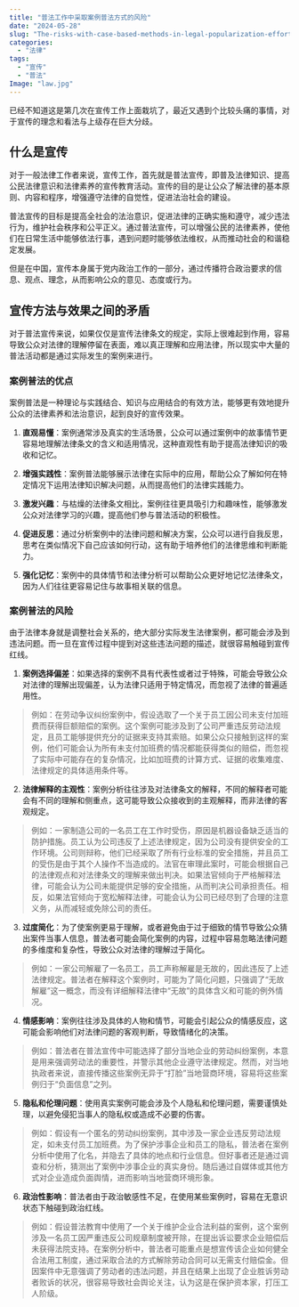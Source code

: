 ```yaml
---
title: "普法工作中采取案例普法方式的风险"
date: "2024-05-28"
slug: "The-risks-with-case-based-methods-in-legal-popularization-efforts"
categories: 
  - "法律"
tags:   
  - "宣传"
  - "普法"
Image: "law.jpg"
---
```


已经不知道这是第几次在宣传工作上面栽坑了，最近又遇到个比较头痛的事情，对于宣传的理念和看法与上级存在巨大分歧。

## 什么是宣传
对于一般法律工作者来说，宣传工作，首先就是普法宣传，即普及法律知识、提高公民法律意识和法律素养的宣传教育活动。宣传的目的是让公众了解法律的基本原则、内容和程序，增强遵守法律的自觉性，促进法治社会的建设。

普法宣传的目标是提高全社会的法治意识，促进法律的正确实施和遵守，减少违法行为，维护社会秩序和公平正义。通过普法宣传，可以增强公民的法律素养，使他们在日常生活中能够依法行事，遇到问题时能够依法维权，从而推动社会的和谐稳定发展。

但是在中国，宣传本身属于党内政治工作的一部分，通过传播符合政治要求的信息、观点、理念，从而影响公众的意见、态度或行为。

## 宣传方法与效果之间的矛盾
对于普法宣传来说，如果仅仅是宣传法律条文的规定，实际上很难起到作用，容易导致公众对法律的理解停留在表面，难以真正理解和应用法律，所以现实中大量的普法活动都是通过实际发生的案例来进行。

### 案例普法的优点
案例普法是一种理论与实践结合、知识与应用结合的有效方法，能够更有效地提升公众的法律素养和法治意识，起到良好的宣传效果。
1. **直观易懂**：案例通常涉及真实的生活场景，公众可以通过案例中的故事情节更容易地理解法律条文的含义和适用情况，这种直观性有助于提高法律知识的吸收和记忆。

2. **增强实践性**：案例普法能够展示法律在实际中的应用，帮助公众了解如何在特定情况下运用法律知识解决问题，从而提高他们的法律实践能力。

3. **激发兴趣**：与枯燥的法律条文相比，案例往往更具吸引力和趣味性，能够激发公众对法律学习的兴趣，提高他们参与普法活动的积极性。

4. **促进反思**：通过分析案例中的法律问题和解决方案，公众可以进行自我反思，思考在类似情况下自己应该如何行动，这有助于培养他们的法律思维和判断能力。

5. **强化记忆**：案例中的具体情节和法律分析可以帮助公众更好地记忆法律条文，因为人们往往更容易记住与故事相关联的信息。



### 案例普法的风险
由于法律本身就是调整社会关系的，绝大部分实际发生法律案例，都可能会涉及到违法问题。而一旦在宣传过程中提到对这些违法问题的描述，就很容易触碰到宣传红线。

1. **案例选择偏差**：如果选择的案例不具有代表性或者过于特殊，可能会导致公众对法律的理解出现偏差，认为法律只适用于特定情况，而忽视了法律的普遍适用性。

>例如：在劳动争议纠纷案例中，假设选取了一个关于员工因公司未支付加班费而获得巨额赔偿的案例。这个案例可能涉及到了公司严重违反劳动法规定，且员工能够提供充分的证据来支持其索赔。如果公众只接触到这样的案例，他们可能会认为所有未支付加班费的情况都能获得类似的赔偿，而忽视了实际中可能存在的复杂情况，比如加班费的计算方式、证据的收集难度、法律规定的具体适用条件等。

2. **法律解释的主观性**：案例分析往往涉及对法律条文的解释，不同的解释者可能会有不同的理解和侧重点，这可能导致公众接收到的主观解释，而非法律的客观规定。

>例如：一家制造公司的一名员工在工作时受伤，原因是机器设备缺乏适当的防护措施。员工认为公司违反了上述法律规定，因为公司没有提供安全的工作环境。公司则辩称，他们已经采取了所有行业标准的安全措施，并且员工的受伤是由于其个人操作不当造成的。法官在审理此案时，可能会根据自己的法律观点和对法律条文的理解来做出判决。如果法官倾向于严格解释法律，可能会认为公司未能提供足够的安全措施，从而判决公司承担责任。相反，如果法官倾向于宽松解释法律，可能会认为公司已经尽到了合理的注意义务，从而减轻或免除公司的责任。

3. **过度简化**：为了使案例更易于理解，或者避免由于过于细致的情节导致公众猜出案件当事人信息，普法者可能会简化案例的内容，过程中容易忽略法律问题的多维度和复杂性，导致公众对法律的理解过于简化。

>例如：一家公司解雇了一名员工，员工声称解雇是无故的，因此违反了上述法律规定。普法者在解释这个案例时，可能为了简化问题，只强调了“无故解雇”这一概念，而没有详细解释法律中“无故”的具体含义和可能的例外情况。

4. **情感影响**：案例往往涉及具体的人物和情节，可能会引起公众的情感反应，这可能会影响他们对法律问题的客观判断，导致情绪化的决策。

>例如：普法者在普法宣传中可能选择了部分当地企业的劳动纠纷案例，本意是用来强调劳动法的重要性，并警示其他企业遵守法律规定。然而，对当地执政者来说，直接传播这些案例无异于“打脸”当地营商环境，容易将这些案例归于“负面信息”之列。

5. **隐私和伦理问题**：使用真实案例可能会涉及个人隐私和伦理问题，需要谨慎处理，以避免侵犯当事人的隐私权或造成不必要的伤害。

>例如：假设有一个匿名的劳动纠纷案例，其中涉及一家企业违反劳动法规定，如未支付员工加班费。为了保护涉事企业和员工的隐私，普法者在案例分析中使用了化名，并隐去了具体的地点和行业信息。但好事者还是通过调查和分析，猜测出了案例中涉事企业的真实身份。随后通过自媒体或其他方式对企业造成负面舆情，进而影响当地营商环境形象。

6. **政治性影响**：普法者由于政治敏感性不足，在使用某些案例时，容易在无意识状态下触碰到政治红线。

>例如：假设普法教育中使用了一个关于维护企业合法利益的案例，这个案例涉及一名员工因严重违反公司规章制度被开除，在提出诉讼要求企业赔偿后未获得法院支持。在案例分析中，普法者可能重点是想宣传该企业如何健全合法用工制度，通过采取合法的方式解除劳动合同可以无需支付赔偿金。但因案件中无意强调了劳动者的违法问题，并且在结果上出现了企业胜诉劳动者败诉的状况，很容易导致社会舆论关注，认为这是在保护资本家，打压工人阶级。






